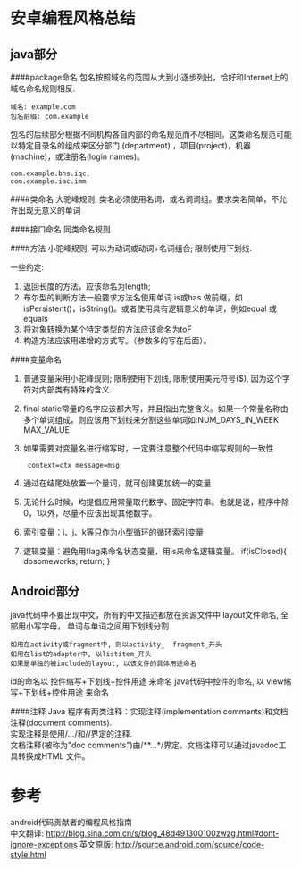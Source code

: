 # 安卓编程风格总结
## java部分

####package命名
包名按照域名的范围从大到小逐步列出，恰好和Internet上的域名命名规则相反.

	域名: example.com
	包名前缀: com.example

包名的后续部分根据不同机构各自内部的命名规范而不尽相同。这类命名规范可能以特定目录名的组成来区分部门 (department) ，项目(project)，机器(machine)，或注册名(login names)。

    com.example.bhs.iqc;
    com.example.iac.imm

####类命名
大驼峰规则, 类名必须使用名词，或名词词组。要求类名简单，不允许出现无意义的单词

####接口命名
同类命名规则

####方法
小驼峰规则, 可以为动词或动词+名词组合; 限制使用下划线.

一些约定:
1. 返回长度的方法，应该命名为length;
2.	布尔型的判断方法一般要求方法名使用单词 is或has 做前缀，如isPersistent()，isString()。或者使用具有逻辑意义的单词，例如equal 或equals
3.	将对象转换为某个特定类型的方法应该命名为toF
4.	构造方法应该用递增的方式写。（参数多的写在后面）。

####变量命名
1. 普通变量采用小驼峰规则; 限制使用下划线, 限制使用美元符号($), 因为这个字符对内部类有特殊的含义.

2. final static常量的名字应该都大写，并且指出完整含义。如果一个常量名称由多个单词组成，则应该用下划线来分割这些单词如:NUM_DAYS_IN_WEEK MAX_VALUE

3. 如果需要对变量名进行缩写时，一定要注意整个代码中缩写规则的一致性

        context=ctx message=msg
4. 通过在结尾处放置一个量词，就可创建更加统一的变量

5. 无论什么时候，均提倡应用常量取代数字、固定字符串。也就是说，程序中除0，1以外，尽量不应该出现其他数字。
6. 索引变量：i、j、k等只作为小型循环的循环索引变量

7. 逻辑变量：避免用flag来命名状态变量，用is来命名逻辑变量。
	if(isClosed){ dosomeworks; return; }

## Android部分
java代码中不要出现中文，所有的中文描述都放在资源文件中
layout文件命名, 全部用小写字母， 单词与单词之间用下划线分割

    如用在activity或fragment中, 则以activity_  fragment_开头
    如用在list的adapter中, 以listitem_开头
    如果是单独的被include的layout, 以该文件的具体用途命名
id的命名以 控件缩写+下划线+控件用途 来命名
java代码中控件的命名, 以 view缩写+下划线+控件用途 来命名



####注释
Java 程序有两类注释：实现注释(implementation comments)和文档注释(document comments).  
实现注释是使用/*...*/和//界定的注释.  
文档注释(被称为"doc comments")由/**...*/界定。文档注释可以通过javadoc工具转换成HTML 文件。


# 参考
android代码贡献者的编程风格指南  
中文翻译:
http://blog.sina.com.cn/s/blog_48d491300100zwzg.html#dont-ignore-exceptions
英文原版:
http://source.android.com/source/code-style.html
